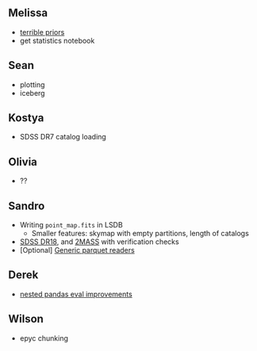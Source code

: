 ## Melissa

- [terrible priors](./terrible_priors.ipynb)
- get statistics notebook

## Sean

- plotting
- iceberg

## Kostya

- SDSS DR7 catalog loading

## Olivia

- ??

## Sandro

- Writing `point_map.fits` in LSDB
    - Smaller features: skymap with empty partitions, length of catalogs
- [SDSS DR18](sdss_dr18_specphotoall.ipynb), and [2MASS](2mass.ipynb) with verification checks
- [Optional] [Generic parquet readers](parquet_readers/readers.ipynb)

## Derek

- [nested pandas eval improvements](./nested_pandas_eval.ipynb)

## Wilson

- epyc chunking
